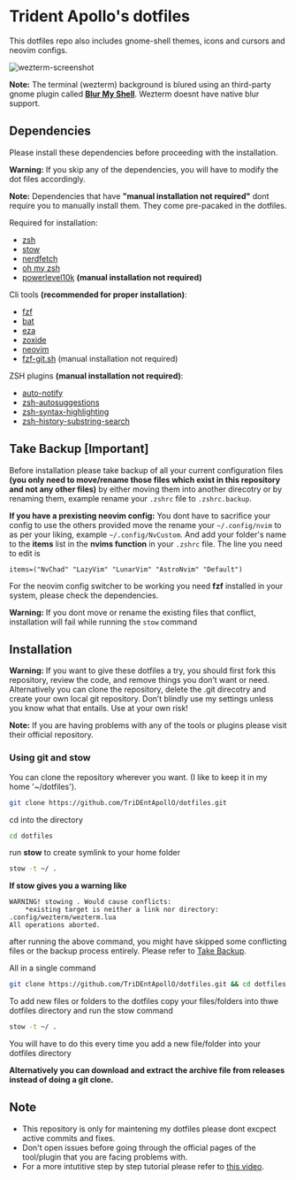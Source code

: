 
# Trident Apollo's dotfiles

This dotfiles repo also includes gnome-shell themes, icons and cursors and neovim configs.

![wezterm-screenshot](https://github.com/TriDEntApollO/dotfiles/assets/68052236/6738f0a6-a2ae-4a2e-a0fe-a3fefd5ccbf6)

**Note:** The terminal (wezterm) background is blured using an third-party gnome plugin called [**Blur My Shell**](https://extensions.gnome.org/extension/3193/blur-my-shell/). Wezterm doesnt have native blur support.

## Dependencies

Please install these dependencies before proceeding with the installation.

**Warning:** If you skip any of the dependencies, you will have to modify the dot files accordingly.

**Note:** Dependencies that have **"manual installation not required"** dont require you to manually install them. They come pre-pacaked in the dotfiles.

Required for installation:

- [zsh](https://github.com/ohmyzsh/ohmyzsh/wiki/Installing-ZSH#install-and-set-up-zsh-as-default)
- [stow](https://www.gnu.org/software/stow/)
- [nerdfetch](https://github.com/ThatOneCalculator/NerdFetch)
- [oh my zsh](https://ohmyz.sh/)
- [powerlevel10k](https://github.com/romkatv/powerlevel10k) **(manual installation not required)**

Cli tools **(recommended for proper installation)**:

- [fzf](https://github.com/junegunn/fzf)
- [bat](https://github.com/sharkdp/bat)
- [eza](https://github.com/eza-community/eza)
- [zoxide](https://github.com/ajeetdsouza/zoxide)
- [neovim](https://neovim.io)
- [fzf-git.sh](https://github.com/junegunn/fzf-git.sh) (manual installation not required)


ZSH plugins **(manual installation not required)**:

- [auto-notify](https://github.com/MichaelAquilina/zsh-auto-notify)
- [zsh-autosuggestions](https://github.com/zsh-users/zsh-autosuggestions)
- [zsh-syntax-highlighting](https://github.com/zsh-users/zsh-syntax-highlighting)
- [zsh-history-substring-search](https://github.com/zsh-users/zsh-history-substring-search)


## Take Backup [Important]

Before installation please take backup of all your current configuration files **(you only need to move/rename those files which exist in this repository and not any other files)** by either moving them into another direcotry or by renaming them,  example rename your `.zshrc` file to `.zshrc.backup`.

**If you have a prexisting neovim config:** You dont have to sacrifice your config to use the others provided move the rename your `~/.config/nvim` to as per your liking, example `~/.config/NvCustom`. And add your folder's name to the **items** list in the **nvims function** in your `.zshrc` file. The line you need to edit is 

```shell
items=("NvChad" "LazyVim" "LunarVim" "AstroNvim" "Default")
```

For the neovim config switcher to be working you need **fzf** installed in your system, please check the dependencies.

**Warning:** If you dont move or rename the existing files that conflict, installation will fail while running the `stow` command 

## Installation

**Warning:** If you want to give these dotfiles a try, you should first fork this repository, review the code, and remove things you don’t want or need. Alternatively you can clone the repository, delete the .git direcotry and create your own local git repository. Don’t blindly use my settings unless you know what that entails. Use at your own risk!

**Note:** If you are having problems with any of the tools or plugins please visit their official repository.

### Using git and stow

You can clone the repository wherever you want. (I like to keep it in my home '~/dotfiles').

```bash
git clone https://github.com/TriDEntApollO/dotfiles.git
```

cd into the directory

```bash
cd dotfiles
```

run **stow** to create symlink to your home folder

```bash
stow -t ~/ .
```

**If stow gives you a warning like**

```shell
WARNING! stowing . Would cause conflicts:
    *existing target is neither a link nor directory: .config/wezterm/wezterm.lua
All operations aborted.
```

after running the above command, you might have skipped some conflicting files or the backup process entirely. Please refer to [Take Backup](https://github.com/TriDEntApollO/dotfiles?tab=readme-ov-file#take-backup-important).

All in a single command 

```bash
git clone https://github.com/TriDEntApollO/dotfiles.git && cd dotfiles && stow -t ~/ .
```
To add new files or folders to the dotfiles copy your files/folders into thwe dotfiles directory and run the stow command

```bash
stow -t ~/ .
```
You will have to do this every time you add a new file/folder into your dotfiles directory

**Alternatively you can download and extract the archive file from releases instead of doing a git clone.**


## Note

- This repository is only for maintening my dotfiles please dont excpect active commits and fixes.
- Don't open issues before going through the official pages of the tool/plugin that you are facing problems with.
- For a more intutitive step by step tutorial please refer to [this video](https://www.youtube.com/watch?v=y6XCebnB9gs&t=3s).